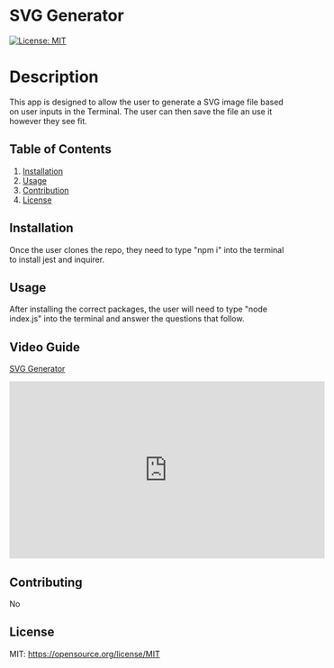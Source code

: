   # SVG Generator

  [![License: MIT](https://img.shields.io/badge/License-MIT-yellow.svg)](https://opensource.org/licenses/MIT)
  
  # Description
  This app is designed to allow the user to generate a SVG image file based on user inputs in the Terminal. The user can then save the file an use it however they see fit. 

  ## Table of Contents
  1. [Installation](#installation)
  2. [Usage](#usage)
  3. [Contribution](#contributing)
  4. [License](#license)

  ## Installation 
  Once the user clones the repo, they need to type "npm i" into the terminal to install jest and inquirer. 
  
  ## Usage 
  After installing the correct packages, the user will need to type "node index.js" into the terminal and answer the questions that follow.

  ## Video Guide
  [SVG Generator](https://youtu.be/lPfubuPQzHc)

  <iframe width="560" height="315" src="https://youtu.be/lPfubuPQzHc" frameborder="0" allow="accelerometer; autoplay; clipboard-write; encrypted-media; gyroscope; picture-in-picture" allowfullscreen></iframe>

  ## Contributing 
  No

  ## License 

  MIT: https://opensource.org/license/MIT
  